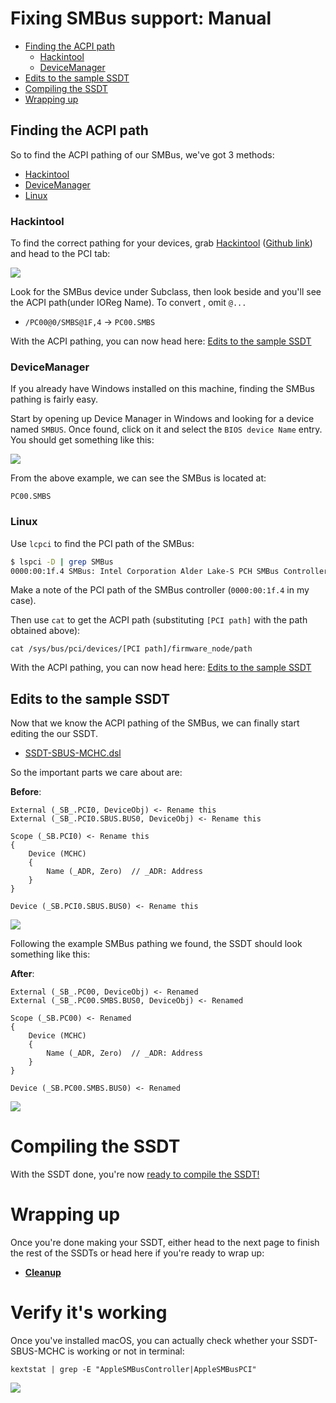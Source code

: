 # Fixing SMBus support: Manual

* [Finding the ACPI path](#finding-the-acpi-path)
  * [Hackintool](#hackintool)
  * [DeviceManager](#devicemanager)
* [Edits to the sample SSDT](#edits-to-the-sample-ssdt)
* [Compiling the SSDT](#compiling-the-ssdt)
* [Wrapping up](#wrapping-up)

## Finding the ACPI path

So to find the ACPI pathing of our SMBus, we've got 3 methods:

* [Hackintool](#hackintool)
* [DeviceManager](#devicemanager)
* [Linux](#linux)

### Hackintool

To find the correct pathing for your devices, grab [Hackintool](https://www.tonymacx86.com/threads/release-hackintool-v3-x-x.254559/) ([Github link](https://github.com/headkaze/Hackintool)) and head to the PCI tab:

![](../../images/Universal/smbus-md/pci.png)

Look for the SMBus device under Subclass, then look beside and you'll see the ACPI path(under IOReg Name). To convert , omit `@...`

* `/PC00@0/SMBS@1F,4` -> `PC00.SMBS`

With the ACPI pathing, you can now head here: [Edits to the sample SSDT](#edits-to-the-sample-ssdt)

### DeviceManager

If you already have Windows installed on this machine, finding the SMBus pathing is fairly easy.

Start by opening up Device Manager in Windows and looking for a device named `SMBUS`. Once found, click on it and select the `BIOS device Name` entry. You should get something like this:

![](../../images/Universal/smbus-md/smbus.png)

From the above example, we can see the SMBus is located at:

```
PC00.SMBS
```

### Linux

Use `lcpci` to find the PCI path of the SMBus:

```sh
$ lspci -D | grep SMBus
0000:00:1f.4 SMBus: Intel Corporation Alder Lake-S PCH SMBus Controller (rev 11)
```

Make a note of the PCI path of the SMBus controller (`0000:00:1f.4` in my case).

Then use `cat` to get the ACPI path (substituting `[PCI path]` with the path obtained above):

```
cat /sys/bus/pci/devices/[PCI path]/firmware_node/path
```

With the ACPI pathing, you can now head here: [Edits to the sample SSDT](#edits-to-the-sample-ssdt)

## Edits to the sample SSDT

Now that we know the ACPI pathing of the SMBus, we can finally start editing the our SSDT.

* [SSDT-SBUS-MCHC.dsl](https://github.com/acidanthera/OpenCorePkg/tree/master/Docs/AcpiSamples/Source/SSDT-SBUS-MCHC.dsl)

So the important parts we care about are:

**Before**:

```
External (_SB_.PCI0, DeviceObj) <- Rename this
External (_SB_.PCI0.SBUS.BUS0, DeviceObj) <- Rename this

Scope (_SB.PCI0) <- Rename this
{
    Device (MCHC)
    {
        Name (_ADR, Zero)  // _ADR: Address
    }
}

Device (_SB.PCI0.SBUS.BUS0) <- Rename this
```

![](../../images/Universal/smbus-md/before-rename.png)

Following the example SMBus pathing we found, the SSDT should look something like this:

**After**:

```
External (_SB_.PC00, DeviceObj) <- Renamed
External (_SB_.PC00.SMBS.BUS0, DeviceObj) <- Renamed

Scope (_SB.PC00) <- Renamed
{
    Device (MCHC)
    {
        Name (_ADR, Zero)  // _ADR: Address
    }
}

Device (_SB.PC00.SMBS.BUS0) <- Renamed
```

![](../../images/Universal/smbus-md/after-rename.png)

# Compiling the SSDT

 With the SSDT done, you're now [ready to compile the SSDT!](/Manual/compile.md)

# Wrapping up

Once you're done making your SSDT, either head to the next page to finish the rest of the SSDTs or head here if you're ready to wrap up:

* [**Cleanup**](/cleanup.md)

# Verify it's working

Once you've installed macOS, you can actually check whether your SSDT-SBUS-MCHC is working or not in terminal:

```
kextstat | grep -E "AppleSMBusController|AppleSMBusPCI"
```

![](../../images/Universal/smbus-md/verify.png)
